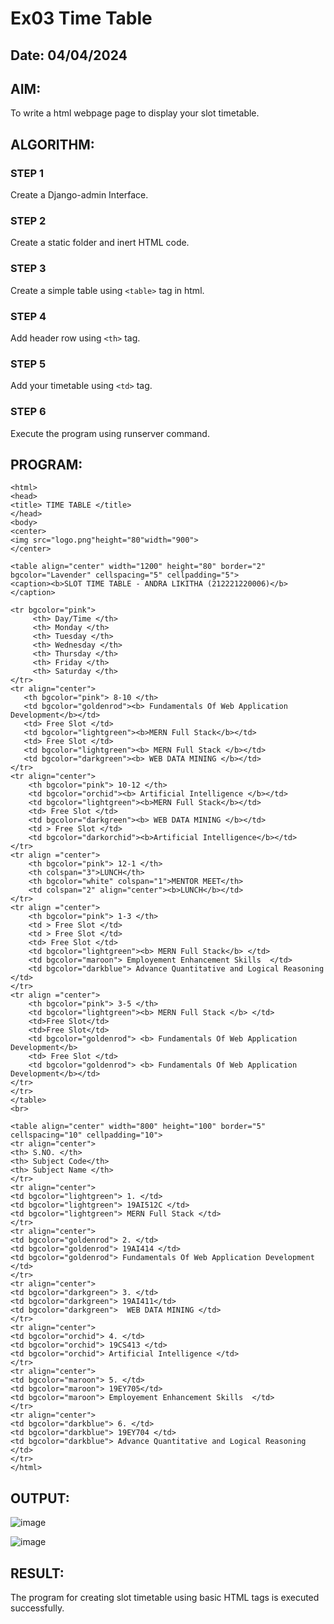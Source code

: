 # Ex03 Time Table

## Date: 04/04/2024

## AIM:
To write a html webpage page to display your slot timetable.

## ALGORITHM:
### STEP 1
Create a Django-admin Interface.

### STEP 2
Create a static folder and inert HTML code.

### STEP 3
Create a simple table using ```<table>``` tag in html.

### STEP 4
Add header row using ```<th>``` tag.

### STEP 5
Add your timetable using ```<td>``` tag.

### STEP 6
Execute the program using runserver command.

## PROGRAM:
```
<html>
<head>
<title> TIME TABLE </title>   
</head>
<body>
<center>
<img src="logo.png"height="80"width="900">
</center>

<table align="center" width="1200" height="80" border="2" bgcolor="Lavender" cellspacing="5" cellpadding="5">
<caption><b>SLOT TIME TABLE - ANDRA LIKITHA (212221220006)</b></caption>

<tr bgcolor="pink">
     <th> Day/Time </th>
     <th> Monday </th>
     <th> Tuesday </th>
     <th> Wednesday </th>
     <th> Thursday </th>
     <th> Friday </th> 
     <th> Saturday </th>
</tr>
<tr align="center">
   <th bgcolor="pink"> 8-10 </th>
   <td bgcolor="goldenrod"><b> Fundamentals Of Web Application Development</b></td>
   <td> Free Slot </td>
   <td bgcolor="lightgreen"><b>MERN Full Stack</b></td>
   <td> Free Slot </td>
   <td bgcolor="lightgreen"><b> MERN Full Stack </b></td>
   <td bgcolor="darkgreen"><b> WEB DATA MINING </b></td>
</tr>
<tr align="center">
    <th bgcolor="pink"> 10-12 </th>
    <td bgcolor="orchid"><b> Artificial Intelligence </b></td>
    <td bgcolor="lightgreen"><b>MERN Full Stack</b></td>
    <td> Free Slot </td>
    <td bgcolor="darkgreen"><b> WEB DATA MINING </b></td>
    <td > Free Slot </td>
    <td bgcolor="darkorchid"><b>Artificial Intelligence</b></td>
</tr>
<tr align ="center">
    <th bgcolor="pink"> 12-1 </th>
    <th colspan="3">LUNCH</th>
    <th bgcolor="white" colspan="1">MENTOR MEET</th>
    <td colspan="2" align="center"><b>LUNCH</b></td>
</tr>
<tr align ="center">
    <th bgcolor="pink"> 1-3 </th>
    <td > Free Slot </td>
    <td > Free Slot </td>
    <td> Free Slot </td>
    <td bgcolor="lightgreen"><b> MERN Full Stack</b> </td>
    <td bgcolor="maroon"> Employement Enhancement Skills  </td>
    <td bgcolor="darkblue"> Advance Quantitative and Logical Reasoning </td>
</tr>
<tr align ="center">
    <th bgcolor="pink"> 3-5 </th>
    <td bgcolor="lightgreen"><b> MERN Full Stack </b> </td>
    <td>Free Slot</td>
    <td>Free Slot</td>
    <td bgcolor="goldenrod"> <b> Fundamentals Of Web Application Development</b>
    <td> Free Slot </td>
    <td bgcolor="goldenrod"> <b> Fundamentals Of Web Application Development</b></td>
</tr>
</tr>
</table>
<br>

<table align="center" width="800" height="100" border="5" cellspacing="10" cellpadding="10">
<tr align="center">
<th> S.NO. </th>
<th> Subject Code</th>
<th> Subject Name </th>
</tr>
<tr align="center">
<td bgcolor="lightgreen"> 1. </td>
<td bgcolor="lightgreen"> 19AI512C </td>
<td bgcolor="lightgreen"> MERN Full Stack </td>
</tr>
<tr align="center">
<td bgcolor="goldenrod"> 2. </td>
<td bgcolor="goldenrod"> 19AI414 </td>
<td bgcolor="goldenrod"> Fundamentals Of Web Application Development </td>
</tr>
<tr align="center">
<td bgcolor="darkgreen"> 3. </td>
<td bgcolor="darkgreen"> 19AI411</td>
<td bgcolor="darkgreen">  WEB DATA MINING </td>
</tr>
<tr align="center">
<td bgcolor="orchid"> 4. </td>
<td bgcolor="orchid"> 19CS413 </td>
<td bgcolor="orchid"> Artificial Intelligence </td>
</tr>
<tr align="center">
<td bgcolor="maroon"> 5. </td>
<td bgcolor="maroon"> 19EY705</td>
<td bgcolor="maroon"> Employement Enhancement Skills  </td>
</tr>
<tr align="center">
<td bgcolor="darkblue"> 6. </td>
<td bgcolor="darkblue"> 19EY704 </td>
<td bgcolor="darkblue"> Advance Quantitative and Logical Reasoning </td>
</tr>
</html>
```


## OUTPUT:
![image](https://github.com/andralikitha/slot/assets/131592130/b46a2c37-29e8-4c7c-a4b7-81d6af025566)

![image](https://github.com/andralikitha/slot/assets/131592130/37b64fb8-883d-4e36-bca0-86779e380e9a)




## RESULT:
The program for creating slot timetable using basic HTML tags is executed successfully.
